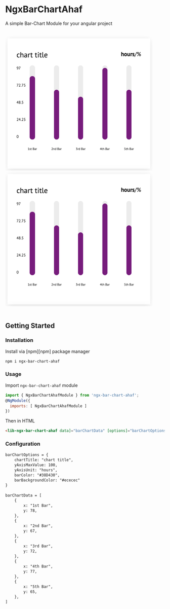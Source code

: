 # NgxBarChartAhaf

A simple Bar-Chart Module for your angular project

<br/>
<kbd><img src="src/pics/hours.png"></kbd>
<kbd><img src="src/pics/hours.png"></kbd>
<br/><br/>

## Getting Started

### Installation

Install via [npm][npm] package manager 

```bash
npm i ngx-bar-chart-ahaf
```

### Usage

Import `ngx-bar-chart-ahaf` module

```js
import { NgxBarChartAhafModule } from 'ngx-bar-chart-ahaf';
@NgModule({
  imports: [ NgxBarChartAhafModule ]
})
```

Then in HTML

```html
<lib-ngx-bar-chart-ahaf data]="barChartData" [options]="barChartOptions"></lib-ngx-bar-chart-ahaf>
```

### Configuration

```
barChartOptions = {
	chartTitle: "chart title",
	yAxisMaxValue: 100,
	yAxisUnit: "hours",
	barColor: "#38D430",
	barBackgroundColor: "#ececec"
}

barChartData = [
	{
		x: "1st Bar",
		y: 78,
	},
	{
		x: "2nd Bar",
		y: 67,
	},
	{
		x: "3rd Bar",
		y: 72,
	},
	{
		x: "4th Bar",
		y: 77,
	},
	{
		x: "5th Bar",
		y: 65,
	},
]

```

